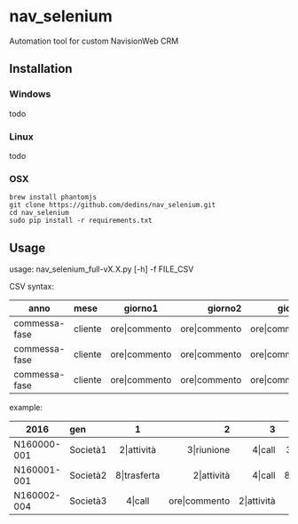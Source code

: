 # nav_selenium
Automation tool for custom NavisionWeb CRM

## Installation
### Windows
 todo
 
### Linux
 todo

### OSX
```
brew install phantomjs
git clone https://github.com/dedins/nav_selenium.git
cd nav_selenium
sudo pip install -r requirements.txt
```

## Usage

usage: nav_selenium_full-vX.X.py [-h] -f FILE_CSV

CSV syntax:

|      anno      |  mese   |   giorno1    |   giorno2    |   giorno3    |     ecc      |
|----------------|:--------|:------------:|-------------:|-------------:|-------------:|
| commessa-fase  | cliente | ore&#124;commento | ore&#124;commento | ore&#124;commento | ore&#124;commento |
| commessa-fase  | cliente | ore&#124;commento | ore&#124;commento | ore&#124;commento | ore&#124;commento |
| commessa-fase  | cliente | ore&#124;commento | ore&#124;commento | ore&#124;commento | ore&#124;commento |

example:

|     2016    |   gen    |      1      |      2       |     3      |     ecc     |
|-------------|:---------|:-----------:|-------------:|-----------:|------------:|
| N160000-001 | Società1 | 2&#124;attività  | 3&#124;riunione   | 4&#124;call     | 3&#124;riunione  |
| N160001-001 | Società2 | 8&#124;trasferta | 2&#124;attività   | 4&#124;call     | 8&#124;trasferta |
| N160002-004 | Società3 | 4&#124;call      | ore&#124;commento | 2&#124;attività | 2&#124;attività  |
